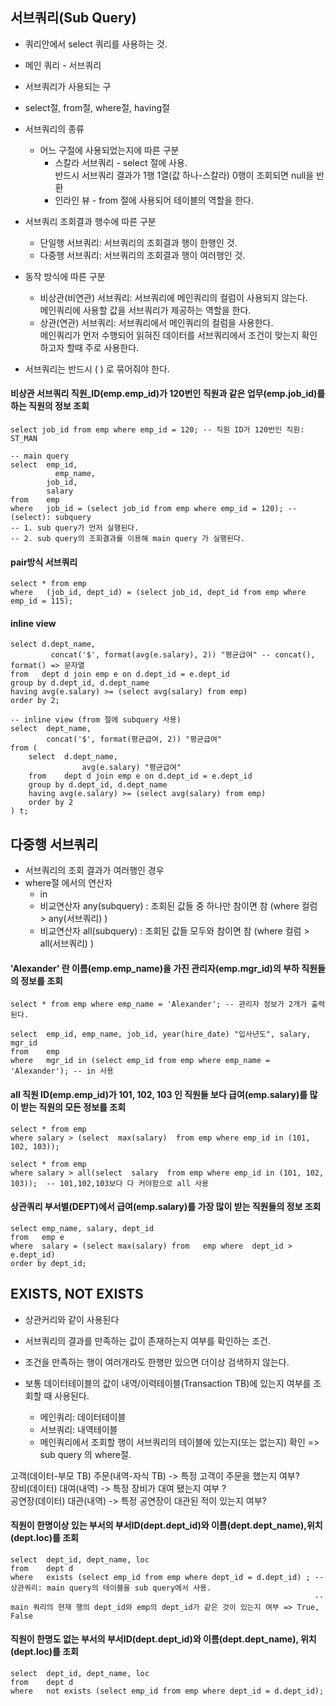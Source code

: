 ## 서브쿼리(Sub Query)
- 쿼리안에서 select 쿼리를 사용하는 것.
- 메인 쿼리 - 서브쿼리


- 서브쿼리가 사용되는 구
 - select절, from절, where절, having절
 
- 서브쿼리의 종류
  - 어느 구절에 사용되었는지에 따른 구분
    - 스칼라 서브쿼리 - select 절에 사용.    
                       반드시 서브쿼리 결과가 1행 1열(값 하나-스칼라) 0행이 조회되면 null을 반환
    - 인라인 뷰 - from 절에 사용되어 테이블의 역할을 한다.
- 서브쿼리 조회결과 행수에 따른 구분
    - 단일행 서브쿼리: 서브쿼리의 조회결과 행이 한행인 것.
    - 다중행 서브쿼리: 서브쿼리의 조회결과 행이 여러행인 것.
- 동작 방식에 따른 구분
    - 비상관(비연관) 서브쿼리: 서브쿼리에 메인쿼리의 컬럼이 사용되지 않는다.   
                               메인쿼리에 사용할 값을 서브쿼리가 제공하는 역할을 한다.
    - 상관(연관) 서브쿼리: 서브쿼리에서 메인쿼리의 컬럼을 사용한다.    
                           메인쿼리가 먼저 수행되어 읽혀진 데이터를 서브쿼리에서 조건이 맞는지 확인하고자 할때 주로 사용한다.

- 서브쿼리는 반드시 ( ) 로 묶어줘야 한다.
#### **비상관 서브쿼리** 직원_ID(emp.emp_id)가 120번인 직원과 같은 업무(emp.job_id)를 하는 직원의 정보 조회
```mysql
select job_id from emp where emp_id = 120; -- 직원 ID가 120번인 직원: ST_MAN

-- main query
select  emp_id,
	      emp_name,
        job_id,
        salary
from    emp
where   job_id = (select job_id from emp where emp_id = 120); -- (select): subquery
-- 1. sub query가 먼저 실행된다.
-- 2. sub query의 조회결과를 이용해 main query 가 실행된다.
```
#### pair방식 서브쿼리
```mysql
select * from emp
where   (job_id, dept_id) = (select job_id, dept_id from emp where emp_id = 115);
```
#### inline view
```mysql
select d.dept_name, 
	     concat('$', format(avg(e.salary), 2)) "평균급여" -- concat(), format() => 문자열
from   dept d join emp e on d.dept_id = e.dept_id
group by d.dept_id, d.dept_name
having avg(e.salary) >= (select avg(salary) from emp)
order by 2;

-- inline view (from 절에 subquery 사용)
select  dept_name, 
		concat('$', format(평균급여, 2)) "평균급여"
from (
	select  d.dept_name, 
			    avg(e.salary) "평균급여"
	from    dept d join emp e on d.dept_id = e.dept_id
	group by d.dept_id, d.dept_name
	having avg(e.salary) >= (select avg(salary) from emp)
	order by 2
) t; 
```
## 다중행 서브쿼리
- 서브쿼리의 조회 결과가 여러행인 경우
 - where절 에서의 연산자
	- in
	- 비교연산자 any(subquery) : 조회된 값들 중 하나만 참이면 참 (where 컬럼 > any(서브쿼리) )
	- 비교연산자 all(subquery) : 조회된 값들 모두와 참이면 참 (where 컬럼 > all(서브쿼리) )
#### 'Alexander' 란 이름(emp.emp_name)을 가진 관리자(emp.mgr_id)의 부하 직원들의 정보를 조회
```mysql
select * from emp where emp_name = 'Alexander'; -- 관리자 정보가 2개가 출력된다.

select  emp_id, emp_name, job_id, year(hire_date) "입사년도", salary, mgr_id
from    emp
where   mgr_id in (select emp_id from emp where emp_name = 'Alexander'); -- in 사용
```
#### **all** 직원 ID(emp.emp_id)가 101, 102, 103 인 직원들 보다 급여(emp.salary)를 많이 받는 직원의 모든 정보를 조회
```mysql
select * from emp
where salary > (select  max(salary)  from emp where emp_id in (101, 102, 103));

select * from emp
where salary > all(select  salary  from emp where emp_id in (101, 102, 103));  -- 101,102,103보다 다 커야함으로 all 사용 
``` 
#### **상관쿼리** 부서별(DEPT)에서 급여(emp.salary)를 가장 많이 받는 직원들의 정보 조회
```mysql
select emp_name, salary, dept_id
from   emp e
where  salary = (select max(salary) from   emp where  dept_id > e.dept_id)
order by dept_id;                 
```
## EXISTS, NOT EXISTS
- 상관커리와 같이 사용된다
- 서브쿼리의 결과를 만족하는 값이 존재하는지 여부를 확인하는 조건. 
- 조건을 만족하는 행이 여러개라도 한행만 있으면 더이상 검색하지 않는다.

- 보통 데이터테이블의 값이 내역/이력테이블(Transaction TB)에 있는지 여부를 조회할 때 사용된다.
	- 메인쿼리: 데이터테이블
	- 서브쿼리: 내역테이블
	- 메인쿼리에서 조회할 행이 서브쿼리의 테이블에 있는지(또는 없는지) 확인 => sub query 의 where절.
    
고객(데이터-부모 TB) 주문(내역-자식 TB) -> 특정 고객이 주문을 했는지 여부?     
장비(데이터) 대여(내역) -> 특정 장비가 대여 됐는지 여부 ?   
공연장(데이터) 대관(내역) -> 특정 공연장이 대관된 적이 있는지 여부?    
#### 직원이 한명이상 있는 부서의 부서ID(dept.dept_id)와 이름(dept.dept_name),위치(dept.loc)를 조회
```mysql
select  dept_id, dept_name, loc
from    dept d
where   exists (select emp_id from emp where dept_id = d.dept_id) ; --  상관쿼리: main query의 테이블을 sub query에서 사용.
                                                                    -- main 쿼리의 현재 행의 dept_id와 emp의 dept_id가 같은 것이 있는지 여부 => True, False
```
#### 직원이 한명도 없는 부서의 부서ID(dept.dept_id)와 이름(dept.dept_name), 위치(dept.loc)를 조회
```mysql
select  dept_id, dept_name, loc
from    dept d
where   not exists (select emp_id from emp where dept_id = d.dept_id);
```
